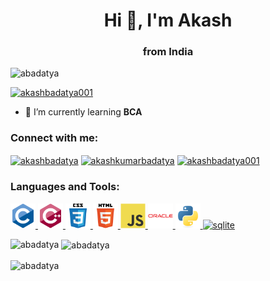 <h1 align="center">Hi 👋, I'm Akash</h1>
<h3 align="center">from India</h3>

<p align="left"> <img src="https://komarev.com/ghpvc/?username=abadatya&label=Profile%20views&color=0e75b6&style=flat" alt="abadatya" /> </p>

<p align="left"> <a href="https://twitter.com/akashbadatya001" target="blank"><img src="https://img.shields.io/twitter/follow/akashbadatya001?logo=twitter&style=for-the-badge" alt="akashbadatya001" /></a> </p>

- 🌱 I’m currently learning **BCA**

<h3 align="left">Connect with me:</h3>
<p align="left">
<a href="https://www.hackerrank.com/akashbadatya" target="blank"><img align="center" src="https://raw.githubusercontent.com/rahuldkjain/github-profile-readme-generator/master/src/images/icons/Social/hackerrank.svg" alt="akashbadatya" height="30" width="40" /></a>
<a href="https://linkedin.com/in/akashkumarbadatya" target="blank"><img align="center" src="https://raw.githubusercontent.com/rahuldkjain/github-profile-readme-generator/master/src/images/icons/Social/linked-in-alt.svg" alt="akashkumarbadatya" height="30" width="40" /></a>
  <a href="https://twitter.com/akashbadatya001" target="blank"><img align="center" src="https://raw.githubusercontent.com/rahuldkjain/github-profile-readme-generator/master/src/images/icons/Social/twitter.svg" alt="akashbadatya001" height="30" width="40" /></a>

</p>

<h3 align="left">Languages and Tools:</h3>
<p align="left"> <a href="https://www.cprogramming.com/" target="_blank"> <img src="https://raw.githubusercontent.com/devicons/devicon/master/icons/c/c-original.svg" alt="c" width="40" height="40"/> </a> <a href="https://www.w3schools.com/cpp/" target="_blank"> <img src="https://raw.githubusercontent.com/devicons/devicon/master/icons/cplusplus/cplusplus-original.svg" alt="cplusplus" width="40" height="40"/> </a> <a href="https://www.w3schools.com/css/" target="_blank"> <img src="https://raw.githubusercontent.com/devicons/devicon/master/icons/css3/css3-original-wordmark.svg" alt="css3" width="40" height="40"/> </a> <a href="https://www.w3.org/html/" target="_blank"> <img src="https://raw.githubusercontent.com/devicons/devicon/master/icons/html5/html5-original-wordmark.svg" alt="html5" width="40" height="40"/> </a> <a href="https://developer.mozilla.org/en-US/docs/Web/JavaScript" target="_blank"> <img src="https://raw.githubusercontent.com/devicons/devicon/master/icons/javascript/javascript-original.svg" alt="javascript" width="40" height="40"/> </a> <a href="https://www.oracle.com/" target="_blank"> <img src="https://raw.githubusercontent.com/devicons/devicon/master/icons/oracle/oracle-original.svg" alt="oracle" width="40" height="40"/> </a> <a href="https://www.python.org" target="_blank"> <img src="https://raw.githubusercontent.com/devicons/devicon/master/icons/python/python-original.svg" alt="python" width="40" height="40"/> </a> <a href="https://www.sqlite.org/" target="_blank"> <img src="https://www.vectorlogo.zone/logos/sqlite/sqlite-icon.svg" alt="sqlite" width="40" height="40"/> </a> </p>

<p><img align="left" src="https://github-readme-stats.vercel.app/api/top-langs?username=abadatya&show_icons=true&locale=en&layout=compact" alt="abadatya" /></p>

<p>&nbsp;<img align="center" src="https://github-readme-stats.vercel.app/api?username=abadatya&show_icons=true&locale=en" alt="abadatya" /></p>

<p><img align="center" src="https://github-readme-streak-stats.herokuapp.com/?user=abadatya&" alt="abadatya" /></p>

